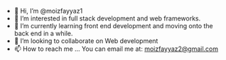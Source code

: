 - 👋 Hi, I’m @moizfayyaz1
- 👀 I’m interested in full stack development and web frameworks.
- 🌱 I’m currently learning front end development and moving onto the back end in a while.
- 💞️ I’m looking to collaborate on Web development 
- 📫 How to reach me ... You can email me at: moizfayyaz2@gmail.com

<!---
moizfayyaz1/moizfayyaz1 is a ✨ special ✨ repository because its `README.md` (this file) appears on your GitHub profile.
You can click the Preview link to take a look at your changes.
--->
